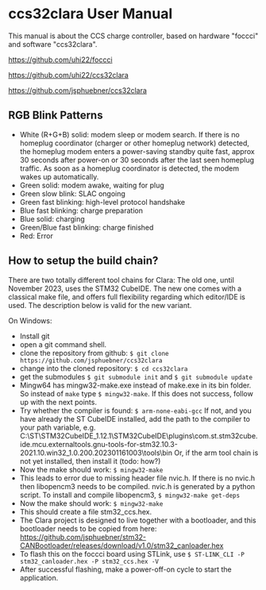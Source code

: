 # ccs32clara User Manual

This manual is about the CCS charge controller, based on hardware "foccci" and software "ccs32clara".

https://github.com/uhi22/foccci

https://github.com/uhi22/ccs32clara

https://github.com/jsphuebner/ccs32clara

## RGB Blink Patterns

- White (R+G+B) solid: modem sleep or modem search. If there is no homeplug coordinator (charger or other homeplug network) detected, the homeplug modem enters a power-saving standby quite fast, approx 30 seconds after power-on or 30 seconds after the last seen homeplug traffic. As soon as a homeplug coordinator is detected, the modem wakes up automatically.
- Green solid: modem awake, waiting for plug
- Green slow blink: SLAC ongoing
- Green fast blinking: high-level protocol handshake
- Blue fast blinking: charge preparation
- Blue solid: charging
- Green/Blue fast blinking: charge finished
- Red: Error

## How to setup the build chain?

There are two totally different tool chains for Clara: The old one, until November 2023, uses the STM32 CubeIDE. The new one comes with a classical make file, and offers full flexibility regarding which editor/IDE is used. The description below is valid for the new variant.

On Windows:

- Install git
- open a git command shell.
- clone the repository from github: `$ git clone https://github.com/jsphuebner/ccs32clara`
- change into the cloned repository: `$ cd ccs32clara`
- get the submodules `$ git submodule init` and `$ git submodule update`
- Mingw64 has mingw32-make.exe instead of make.exe in its bin folder. So instead of `make` type `$ mingw32-make`. If this does not success, follow up with the next points.
- Try whether the compiler is found: `$ arm-none-eabi-gcc`
  If not, and you have already the ST CubeIDE installed, add the path to the compiler to your path variable, e.g.
C:\ST\STM32CubeIDE_1.12.1\STM32CubeIDE\plugins\com.st.stm32cube.ide.mcu.externaltools.gnu-tools-for-stm32.10.3-2021.10.win32_1.0.200.202301161003\tools\bin Or, if the arm tool chain is not yet installed, then install it (todo: how?)
- Now the make should work: `$ mingw32-make`
- This leads to error due to missing header file nvic.h. If there is no nvic.h then libopencm3 needs to be compiled. nvic.h is generated by a python script. To install and compile libopencm3, `$ mingw32-make get-deps`
- Now the make should work: `$ mingw32-make`
- This should create a file stm32_ccs.hex.
- The Clara project is designed to live together with a bootloader, and this bootloader needs to be copied from here: https://github.com/jsphuebner/stm32-CANBootloader/releases/download/v1.0/stm32_canloader.hex
- To flash this on the foccci board using STLink, use `$ ST-LINK_CLI -P stm32_canloader.hex -P stm32_ccs.hex -V`
- After successful flashing, make a power-off-on cycle to start the application.
